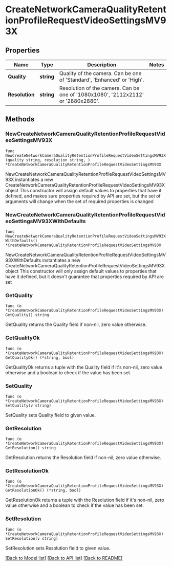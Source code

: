 # CreateNetworkCameraQualityRetentionProfileRequestVideoSettingsMV93X

## Properties

Name | Type | Description | Notes
------------ | ------------- | ------------- | -------------
**Quality** | **string** | Quality of the camera. Can be one of &#39;Standard&#39;, &#39;Enhanced&#39; or &#39;High&#39;. | 
**Resolution** | **string** | Resolution of the camera. Can be one of &#39;1080x1080&#39;, &#39;2112x2112&#39; or &#39;2880x2880&#39;. | 

## Methods

### NewCreateNetworkCameraQualityRetentionProfileRequestVideoSettingsMV93X

`func NewCreateNetworkCameraQualityRetentionProfileRequestVideoSettingsMV93X(quality string, resolution string, ) *CreateNetworkCameraQualityRetentionProfileRequestVideoSettingsMV93X`

NewCreateNetworkCameraQualityRetentionProfileRequestVideoSettingsMV93X instantiates a new CreateNetworkCameraQualityRetentionProfileRequestVideoSettingsMV93X object
This constructor will assign default values to properties that have it defined,
and makes sure properties required by API are set, but the set of arguments
will change when the set of required properties is changed

### NewCreateNetworkCameraQualityRetentionProfileRequestVideoSettingsMV93XWithDefaults

`func NewCreateNetworkCameraQualityRetentionProfileRequestVideoSettingsMV93XWithDefaults() *CreateNetworkCameraQualityRetentionProfileRequestVideoSettingsMV93X`

NewCreateNetworkCameraQualityRetentionProfileRequestVideoSettingsMV93XWithDefaults instantiates a new CreateNetworkCameraQualityRetentionProfileRequestVideoSettingsMV93X object
This constructor will only assign default values to properties that have it defined,
but it doesn't guarantee that properties required by API are set

### GetQuality

`func (o *CreateNetworkCameraQualityRetentionProfileRequestVideoSettingsMV93X) GetQuality() string`

GetQuality returns the Quality field if non-nil, zero value otherwise.

### GetQualityOk

`func (o *CreateNetworkCameraQualityRetentionProfileRequestVideoSettingsMV93X) GetQualityOk() (*string, bool)`

GetQualityOk returns a tuple with the Quality field if it's non-nil, zero value otherwise
and a boolean to check if the value has been set.

### SetQuality

`func (o *CreateNetworkCameraQualityRetentionProfileRequestVideoSettingsMV93X) SetQuality(v string)`

SetQuality sets Quality field to given value.


### GetResolution

`func (o *CreateNetworkCameraQualityRetentionProfileRequestVideoSettingsMV93X) GetResolution() string`

GetResolution returns the Resolution field if non-nil, zero value otherwise.

### GetResolutionOk

`func (o *CreateNetworkCameraQualityRetentionProfileRequestVideoSettingsMV93X) GetResolutionOk() (*string, bool)`

GetResolutionOk returns a tuple with the Resolution field if it's non-nil, zero value otherwise
and a boolean to check if the value has been set.

### SetResolution

`func (o *CreateNetworkCameraQualityRetentionProfileRequestVideoSettingsMV93X) SetResolution(v string)`

SetResolution sets Resolution field to given value.



[[Back to Model list]](../README.md#documentation-for-models) [[Back to API list]](../README.md#documentation-for-api-endpoints) [[Back to README]](../README.md)


